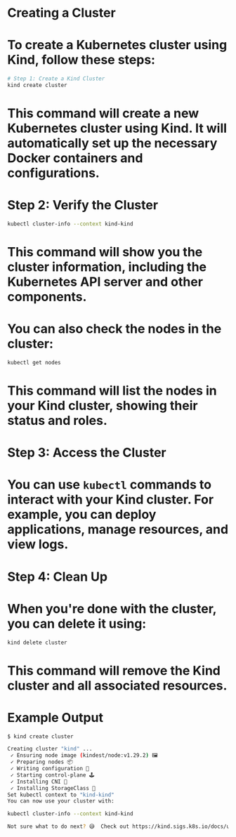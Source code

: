 # Creating a Cluster

# To create a Kubernetes cluster using Kind, follow these steps:

```bash
# Step 1: Create a Kind Cluster
kind create cluster
```
# This command will create a new Kubernetes cluster using Kind. It will automatically set up the necessary Docker containers and configurations.    
#
# Step 2: Verify the Cluster
```bash
kubectl cluster-info --context kind-kind
```
# This command will show you the cluster information, including the Kubernetes API server and other components. 
# You can also check the nodes in the cluster:
```bash
kubectl get nodes
```
# This command will list the nodes in your Kind cluster, showing their status and roles.        

# Step 3: Access the Cluster
# You can use `kubectl` commands to interact with your Kind cluster. For example, you can deploy applications, manage resources, and view logs.
#
# Step 4: Clean Up
# When you're done with the cluster, you can delete it using:
```bash
kind delete cluster
```
# This command will remove the Kind cluster and all associated resources.
# Example Output
```bash
$ kind create cluster

Creating cluster "kind" ...
 ✓ Ensuring node image (kindest/node:v1.29.2) 🖼 
 ✓ Preparing nodes 📦  
 ✓ Writing configuration 📜 
 ✓ Starting control-plane 🕹️ 
 ✓ Installing CNI 🔌 
 ✓ Installing StorageClass 💾 
Set kubectl context to "kind-kind"
You can now use your cluster with:

kubectl cluster-info --context kind-kind

Not sure what to do next? 😅  Check out https://kind.sigs.k8s.io/docs/user/quick-start/
```

